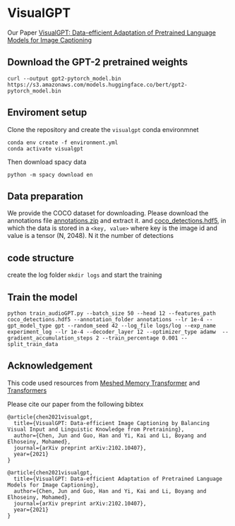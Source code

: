 
# VisualGPT

Our Paper [VisualGPT: Data-efficient Adaptation of Pretrained Language Models for Image Captioning](https://arxiv.org/abs/2102.10407)

## Download the GPT-2 pretrained weights
```
curl --output gpt2-pytorch_model.bin https://s3.amazonaws.com/models.huggingface.co/bert/gpt2-pytorch_model.bin
```

## Enviroment setup
Clone the repository and create the `visualgpt` conda environmnet


```
conda env create -f environment.yml
conda activate visualgpt
```

Then download spacy data

```
python -m spacy download en
```

## Data preparation
We provide the COCO dataset for downloading. Please download the annotations file [annotations.zip](https://drive.google.com/file/d/1i8mqKFKhqvBr8kEp3DbIh9-9UNAfKGmE/view?usp=sharing) and extract it.
and [coco_detections.hdf5](https://drive.google.com/open?id=1MV6dSnqViQfyvgyHrmAT_lLpFbkzp3mx), in which the data is stored in a `<key, value>` where key is the image id and value is a tensor (N, 2048). N it the number of detections

## code structure




create the log folder ``mkdir logs`` and start the training

## Train the model
```
python train_audioGPT.py --batch_size 50 --head 12 --features_path coco_detections.hdf5 --annotation_folder annotations --lr 1e-4 --gpt_model_type gpt --random_seed 42 --log_file logs/log --exp_name experiment_log --lr 1e-4 --decoder_layer 12 --optimizer_type adamw  --gradient_accumulation_steps 2 --train_percentage 0.001 --split_train_data
```



## Acknowledgement
This code used resources from [Meshed Memory Transformer](https://github.com/aimagelab/meshed-memory-transformer) and [Transformers](https://github.com/huggingface/transformers)



Please cite our paper from the following bibtex

```
@article{chen2021visualgpt,
  title={VisualGPT: Data-efficient Image Captioning by Balancing Visual Input and Linguistic Knowledge from Pretraining},
  author={Chen, Jun and Guo, Han and Yi, Kai and Li, Boyang and Elhoseiny, Mohamed},
  journal={arXiv preprint arXiv:2102.10407},
  year={2021}
}

@article{chen2021visualgpt,
  title={VisualGPT: Data-efficient Adaptation of Pretrained Language Models for Image Captioning},
  author={Chen, Jun and Guo, Han and Yi, Kai and Li, Boyang and Elhoseiny, Mohamed},
  journal={arXiv preprint arXiv:2102.10407},
  year={2021}
}

```
